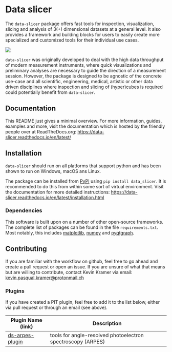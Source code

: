 # Data slicer

The `data-slicer` package offers fast tools for inspection, visualization, 
slicing and analysis of 3(+) dimensional datasets at a general level.
It also provides a framework and building blocks for users to easily create 
more specialized and customized tools for their individual use cases.

![](https://raw.githubusercontent.com/kuadrat/data_slicer/master/screenshots/pit_demo.gif)

`data-slicer` was originally developed to deal with the high data throughput of 
modern measurement instruments, where quick visualizations and preliminary 
analyses are necessary to guide the direction of a measurement session.
However, the package is designed to be agnostic of the concrete use-case and 
all scientific, engineering, medical, artistic or other data driven 
disciplines where inspection and slicing of (hyper)cubes is required could 
potentially benefit from `data-slicer`.

## Documentation

This README just gives a minimal overview.
For more information, guides, examples and more, visit the documentation which is hosted 
by the friendly people over at ReadTheDocs.org:
https://data-slicer.readthedocs.io/en/latest/

## Installation

`data-slicer` should run on all platforms that support python and has been 
shown to run on Windows, macOS ans Linux.

The package can be installed from [PyPI](https://pypi.org/project/data-slicer/) 
using `pip install data_slicer`.
It is recommended to do this from within some sort of virtual environment.
Visit the documentation for more detailed instructions:
https://data-slicer.readthedocs.io/en/latest/installation.html

### Dependencies

This software is built upon on a number of other open-source frameworks.
The complete list of packages can be found in the file `requirements.txt`.
Most notably, this includes [matplotlib](https://matplotlib.org/), 
[numpy](https://numpy.org/) and 
[pyqtgraph](https://pyqtgraph.readthedocs.io/en/latest/).

## Contributing

If you are familiar with the workflow on github, feel free to go ahead and create a pull
request or open an issue.
If you are unsure of what that means but are willing to contribute, contact Kevin Kramer
via email: kevin.pasqual.kramer@protonmail.ch

### Plugins

If you have created a PIT plugin, feel free to add it to the list below, 
either via pull request or through an email (see above).

| Plugin Name (link) | Description | 
| ------------------ | ----------- |
| [ds-arpes-plugin](https://www.pluralsight.com/guides/working-tables-github-markdown) | tools for angle-resolved photoelectron spectroscopy (ARPES) | 

